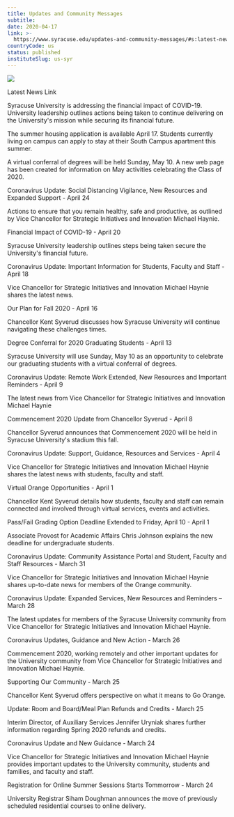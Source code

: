 ```yaml
---
title: Updates and Community Messages
subtitle: 
date: 2020-04-17
link: >-
  https://www.syracuse.edu/updates-and-community-messages/#s:latest-news
countryCode: us
status: published
instituteSlug: us-syr
---
```

![](https://www.syracuse.edu/wp-content/themes/g6-carbon/img/favicons/og-image.png)

Latest News Link

Syracuse University is addressing the financial impact of COVID-19. University leadership outlines actions being taken to continue delivering on the University's mission while securing its financial future.

The summer housing application is available April 17. Students currently living on campus can apply to stay at their South Campus apartment this summer.

A virtual conferral of degrees will be held Sunday, May 10. A new web page has been created for information on May activities celebrating the Class of 2020.

Coronavirus Update: Social Distancing Vigilance, New Resources and Expanded Support - April 24

Actions to ensure that you remain healthy, safe and productive, as outlined by Vice Chancellor for Strategic Initiatives and Innovation Michael Haynie.

Financial Impact of COVID-19 - April 20

Syracuse University leadership outlines steps being taken secure the University's financial future.

Coronavirus Update: Important Information for Students, Faculty and Staff - April 18

Vice Chancellor for Strategic Initiatives and Innovation Michael Haynie shares the latest news.

Our Plan for Fall 2020 - April 16

Chancellor Kent Syverud discusses how Syracuse University will continue navigating these challenges times.

Degree Conferral for 2020 Graduating Students - April 13

Syracuse University will use Sunday, May 10 as an opportunity to celebrate our graduating students with a virtual conferral of degrees.

Coronavirus Update: Remote Work Extended, New Resources and Important Reminders - April 9

The latest news from Vice Chancellor for Strategic Initiatives and Innovation Michael Haynie

Commencement 2020 Update from Chancellor Syverud - April 8

Chancellor Syverud announces that Commencement 2020 will be held in Syracuse University's stadium this fall.

Coronavirus Update: Support, Guidance, Resources and Services - April 4

Vice Chancellor for Strategic Initiatives and Innovation Michael Haynie shares the latest news with students, faculty and staff.

Virtual Orange Opportunities - April 1

Chancellor Kent Syverud details how students, faculty and staff can remain connected and involved through virtual services, events and activities.

Pass/Fail Grading Option Deadline Extended to Friday, April 10 - April 1

Associate Provost for Academic Affairs Chris Johnson explains the new deadline for undergraduate students.

Coronavirus Update: Community Assistance Portal and Student, Faculty and Staff Resources - March 31

Vice Chancellor for Strategic Initiatives and Innovation Michael Haynie shares up-to-date news for members of the Orange community.

Coronavirus Update: Expanded Services, New Resources and Reminders – March 28

The latest updates for members of the Syracuse University community from Vice Chancellor for Strategic Initiatives and Innovation Michael Haynie.

Coronavirus Updates, Guidance and New Action - March 26

Commencement 2020, working remotely and other important updates for the University community from Vice Chancellor for Strategic Initiatives and Innovation Michael Haynie.

Supporting Our Community - March 25

Chancellor Kent Syverud offers perspective on what it means to Go Orange.

Update: Room and Board/Meal Plan Refunds and Credits - March 25

Interim Director, of Auxiliary Services Jennifer Uryniak shares further information regarding Spring 2020 refunds and credits.

Coronavirus Update and New Guidance - March 24

Vice Chancellor for Strategic Initiatives and Innovation Michael Haynie provides important updates to the University community, students and families, and faculty and staff.

Registration for Online Summer Sessions Starts Tommorrow - March 24

University Registrar Siham Doughman announces the move of previously scheduled residential courses to online delivery.